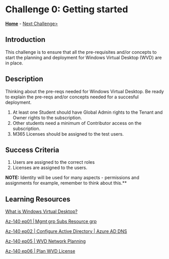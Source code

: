 # Challenge 0: Getting started

**[Home](../README.md)** - [Next Challenge>](./01-Plan-WVD-Architecture.md)

## Introduction

This challenge is to ensure that all the pre-requisites and/or concepts to start the planning and deployment for Windows Virtual Desktop (WVD) are in place.

## Description

Thinking about the pre-reqs needed for Windows Virtual Desktop. Be ready to explain the pre-reqs and/or concepts needed for a succesful deployment.

1. At least one Student should have Global Admin rights to the Tenant and Owner rights to the subscription.
1. Other students need a minimum of Contributor access on the subscription.
1. M365 Licenses should be assigned to the test users.

## Success Criteria

1. Users are assigned to the correct roles
1. Licenses are assigned to the users.

**NOTE:** Identity will be used for many aspects - permissions and assignments for example, remember to think about this.**

## Learning Resources

[What is Windows Virtual Desktop?](https://docs.microsoft.com/en-us/azure/virtual-desktop/overview)

[Az-140 ep01 | Mgmt grp Subs Resource grp](https://www.youtube.com/watch?v=EG_Zqdm7OQ0&list=PL-V4YVm6AmwW1DBM25pwWYd1Lxs84ILZT&index=3)

[Az-140 ep02 | Configure Active Directory | Azure AD DNS](https://www.youtube.com/watch?v=kfOYWFpoglQ&list=PL-V4YVm6AmwW1DBM25pwWYd1Lxs84ILZT&index=4)

[Az-140 ep05 | WVD Network Planning](https://www.youtube.com/watch?v=O3AaPTWzpi4&list=PL-V4YVm6AmwW1DBM25pwWYd1Lxs84ILZT&index=6)

[Az-140 ep06 | Plan WVD License](https://www.youtube.com/watch?v=oV3-w88lIu4&list=PL-V4YVm6AmwW1DBM25pwWYd1Lxs84ILZT&index=7)
